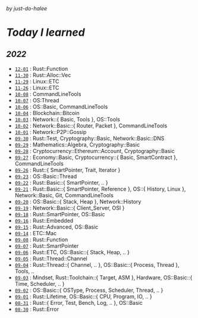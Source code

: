 ###### _by just-do-halee_

# _Today I learned_

## **_2022_**

- [`12-01`](./2022/1201/README.md) : Rust::Function
- [`11-30`](./2022/1130/README.md) : Rust::Alloc::Vec
- [`11-29`](./2022/1129/README.md) : Linux::ETC
- [`11-26`](./2022/1126/README.md) : Linux::ETC
- [`10-08`](./2022/1008/README.md) : CommandLineTools
- [`10-07`](./2022/1007/README.md) : OS:Thread
- [`10-06`](./2022/1006/README.md) : OS::Basic, CommandLineTools
- [`10-04`](./2022/1004/README.md) : Blockchain::Bitcoin
- [`10-03`](./2022/1003/README.md) : Network::{ Basic, Tools }, OS::Tools
- [`10-02`](./2022/1002/README.md) : Network::Basic::{ Router,
  Packet }, CommandLineTools
- [`10-01`](./2022/1001/README.md) : Network::P2P::Gossip
- [`09-30`](./2022/0930/README.md) : Rust::Test,
  Cryptography::Basic,
  Network::Basic::DNS
- [`09-29`](./2022/0929/README.md) : Mathematics::Algebra, Cryptography::Basic
- [`09-28`](./2022/0928/README.md) : Cryptocurrency::Ethereum::Account, Cryptography::Basic
- [`09-27`](./2022/0927/README.md) : Economy::Basic, Cryptocurrency::{ Basic, SmartContract }, CommandLineTools
- [`09-26`](./2022/0926/README.md) : Rust::{ SmartPointer, Trait, Iterator }
- [`09-23`](./2022/0923/README.md) : OS::Basic::Thread
- [`09-22`](./2022/0922/README.md) : Rust::Basic::{ SmartPointer, .. }
- [`09-21`](./2022/0921/README.md) : Rust::Basic::{ SmartPointer, Reference }, OS::{ History, Linux }, Network::Basic, Git, CommandLineTools
- [`09-20`](./2022/0920/README.md) : OS::Basic::{ Stack, Heap }, Network::History
- [`09-19`](./2022/0919/README.md) : Network::Basic::{ Client_Server, OSI }
- [`09-18`](./2022/0918/README.md) : Rust::SmartPointer, OS::Basic
- [`09-16`](./2022/0916/README.md) : Rust::Embedded
- [`09-15`](./2022/0915/README.md) : Rust::Advanced, OS::Basic
- [`09-14`](./2022/0914/README.md) : ETC::Mac
- [`09-08`](./2022/0908/README.md) : Rust::Function
- [`09-07`](./2022/0907/README.md) : Rust::SmartPointer
- [`09-06`](./2022/0906/README.md) : Rust::ETC, OS::Basic::{ Stack, Heap, .. }
- [`09-05`](./2022/0905/README.md) : Rust::Thread::Channel
- [`09-04`](./2022/0904/README.md) : Rust::Thread::{ Channel, .. }, OS::Basic::{ Process, Thread }, Tools, ..
- [`09-03`](./2022/0903/README.md) : Mindset, Rust::Toolchain::{ Target, ASM }, Hardware, OS::Basic::{ Time, Scheduler, .. }
- [`09-02`](./2022/0902/README.md) : OS::Basic::{ OSType, Process, Scheduler, Thread, .. }
- [`09-01`](./2022/0901/README.md) : Rust::Lifetime, OS::Basic::{ CPU, Program, IO, .. }
- [`08-31`](./2022/0831/README.md) : Rust::{ Error, Test, Bench, Log, .. }, OS::Basic
- [`08-30`](./2022/0830/README.md) : Rust::Error
